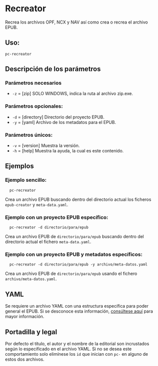 # Recreator

Recrea los archivos OPF, NCX y NAV así como crea o recrea el archivo EPUB.

## Uso:

  ```
  pc-recreator
  ```

## Descripción de los parámetros

### Parámetros necesarios

* `-z` = [zip] SOLO WINDOWS, indica la ruta al archivo zip.exe.

### Parámetros opcionales:

* `-d` = [directory] Directorio del proyecto EPUB.
* `-y` = [yaml] Archivo de los metadatos para el EPUB.

### Parámetros únicos:

* `-v` = [version] Muestra la versión.
* `-h` = [help] Muestra la ayuda, la cual es este contenido.

## Ejemplos

### Ejemplo sencillo:

```
  pc-recreator
```

Crea un archivo EPUB buscando dentro del directorio actual los ficheros `epub-creator` y `meta-data.yaml`.

### Ejemplo con un proyecto EPUB específico:

```
  pc-recreator -d directorio/para/epub
```

Crea un archivo EPUB de `directorio/para/epub` buscando dentro del directorio actual el fichero `meta-data.yaml`.

### Ejemplo con un proyecto EPUB y metadatos específicos:

```
  pc-recreator -d directorio/para/epub -y archivo/meta-datos.yaml
```

Crea un archivo EPUB de `directorio/para/epub` usando el fichero `archivo/meta-datos.yaml`.

## YAML

Se requiere un archivo YAML con una estructura específica para poder general el EPUB. 
Si se desconoce esta información, [consúltese aquí](https://github.com/ColectivoPerroTriste/Herramientas/tree/master/EPUB/YAML) para mayor información.

## Portadilla y legal

Por defecto el título, el autor y el nombre de la editorial son incrustados
según lo especificado en el archivo YAML. Si no se desea este comportamiento
solo elimínese los `id` que inician con `pc-` en alguno de estos dos archivos.
